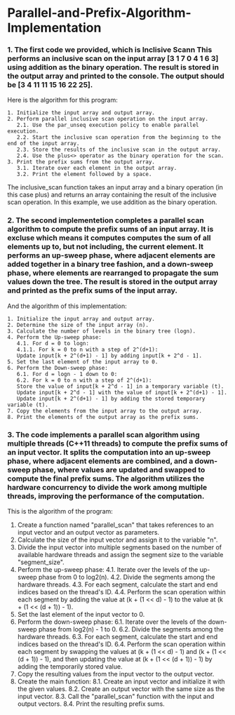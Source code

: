 # Parallel-and-Prefix-Algorithm-Implementation

   ### 1. The first code we provided, which is Inclisive Scann This performs an inclusive scan on the input array [3 1 7 0 4 1 6 3] using addition as the binary operation. The result is stored in the output array and printed to the console. The output should be [3 4 11 11 15 16 22 25].

Here is the algorithm for this program:

    1. Initialize the input array and output array.
    2. Perform parallel inclusive scan operation on the input array.
       2.1. Use the par_unseq execution policy to enable parallel execution.
       2.2. Start the inclusive scan operation from the beginning to the end of the input array.
       2.3. Store the results of the inclusive scan in the output array.
       2.4. Use the plus<> operator as the binary operation for the scan.
    3. Print the prefix sums from the output array.
       3.1. Iterate over each element in the output array.
       3.2. Print the element followed by a space.

The inclusive_scan function takes an input array and a binary operation (in this case plus) and returns an array containing the result of the inclusive scan operation. In this example, we use addition as the binary operation.  
 ###   2. The second implementetion completes a parallel scan algorithm to compute the prefix sums of an input array. It is excluse which means it computes computes the sum of all elements up to, but not including, the current element. It performs an up-sweep phase, where adjacent elements are added together in a binary tree fashion, and a down-sweep phase, where elements are rearranged to propagate the sum values down the tree. The result is stored in the output array and printed as the prefix sums of the input array.    
And the algorithm of this implementation:

    1. Initialize the input array and output array.
    2. Determine the size of the input array (n).
    3. Calculate the number of levels in the binary tree (logn).
    4. Perform the Up-sweep phase:
       4.1. For d = 0 to logn:
       4.1.1. For k = 0 to n with a step of 2^(d+1):
       Update input[k + 2^(d+1) - 1] by adding input[k + 2^d - 1].
    5. Set the last element of the input array to 0.
    6. Perform the Down-sweep phase:
       6.1. For d = logn - 1 down to 0:
       6.2. For k = 0 to n with a step of 2^(d+1):
       Store the value of input[k + 2^d - 1] in a temporary variable (t).
       Update input[k + 2^d - 1] with the value of input[k + 2^(d+1) - 1].
       Update input[k + 2^(d+1) - 1] by adding the stored temporary variable (t).
    7. Copy the elements from the input array to the output array.
    8. Print the elements of the output array as the prefix sums.

   ### 3. The code implements a parallel scan algorithm using multiple threads (C++11 threads) to compute the prefix sums of an input vector. It splits the computation into an up-sweep phase, where adjacent elements are combined, and a down-sweep phase, where values are updated and swapped to compute the final prefix sums. The algorithm utilizes the hardware concurrency to divide the work among multiple threads, improving the performance of the computation.
   
   This is the algorithm of the program: 
   
   1. Create a function named "parallel_scan" that takes references to an input vector and an output vector as parameters.
2. Calculate the size of the input vector and assign it to the variable "n".
3. Divide the input vector into multiple segments based on the number of available hardware threads and assign the segment size to the variable "segment_size".
4. Perform the up-sweep phase:
    4.1. Iterate over the levels of the up-sweep phase from 0 to log2(n).
    4.2. Divide the segments among the hardware threads.
    4.3. For each segment, calculate the start and end indices based on the thread's ID.
    4.4. Perform the scan operation within each segment by adding the value at (k + (1 << d) - 1) to the value at (k + (1 << (d + 1)) - 1).
5. Set the last element of the input vector to 0.
6. Perform the down-sweep phase:
    6.1. Iterate over the levels of the down-sweep phase from log2(n) - 1 to 0.
    6.2. Divide the segments among the hardware threads.
    6.3. For each segment, calculate the start and end indices based on the thread's ID.
    6.4. Perform the scan operation within each segment by swapping the values at (k + (1 << d) - 1) and (k + (1 << (d + 1)) - 1), and then updating the value at (k + (1 << (d + 1)) - 1) by adding the temporarily stored value.
7. Copy the resulting values from the input vector to the output vector.
8. Create the main function:
    8.1. Create an input vector and initialize it with the given values.
    8.2. Create an output vector with the same size as the input vector.
    8.3. Call the "parallel_scan" function with the input and output vectors.
    8.4. Print the resulting prefix sums.



    
